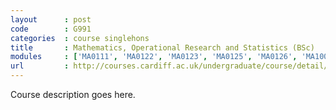 ```yaml
---
layout      : post
code        : G991
categories  : course singlehons
title       : Mathematics, Operational Research and Statistics (BSc)
modules     : ['MA0111', 'MA0122', 'MA0123', 'MA0125', 'MA0126', 'MA1000', 'MA1001', 'MA1002', 'MA1003', 'MA1004', 'MA1300', 'MA1500', 'MA1501', 'MA0212', 'MA0216', 'MA0221', 'MA0232', 'MA0261', 'MA0263', 'MA0276', 'MA0291', 'MA2001', 'MA2002', 'MA2003', 'MA2004', 'MA2005', 'MA2500', 'MA2700', 'MA0322', 'MA0355', 'MA0358', 'MA0367', 'MA0381', 'MA0391', 'MA0392', 'MA3000', 'MA3003', 'MA3004', 'MA3006', 'MA3301', 'MA3304', 'MA3500', 'MA3501', 'MA3502', 'MA3503', 'MA3600', 'MA3700', 'MA3900']
url         : http://courses.cardiff.ac.uk/undergraduate/course/detail/G991.html
---
```


Course description goes here.

